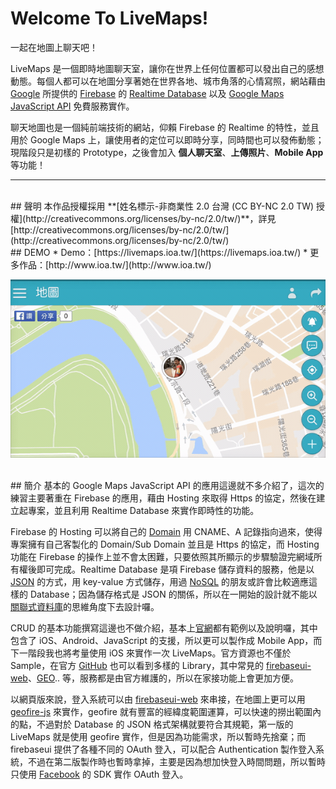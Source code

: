 # Welcome To LiveMaps!
一起在地圖上聊天吧！

LiveMaps 是一個即時地圖聊天室，讓你在世界上任何位置都可以發出自己的感想動態。每個人都可以在地圖分享著她在世界各地、城市角落的心情寫照，網站藉由 [Google](https://www.google.com.tw/) 所提供的 [Firebase](https://firebase.google.com/) 的 [Realtime Database](https://firebase.google.com/docs/database/) 以及 [Google Maps JavaScript API](https://developers.google.com/maps/documentation/javascript/?hl=zh-tw) 免費服務實作。

聊天地圖也是一個純前端技術的網站，仰賴 Firebase 的 Realtime 的特性，並且用於 Google Maps 上，讓使用者的定位可以即時分享，同時間也可以發佈動態；現階段只是初樣的 Prototype，之後會加入 **個人聊天室**、**上傳照片**、**Mobile App** 等功能！

---



<br/>
## 聲明
本作品授權採用 **[姓名標示-非商業性 2.0 台灣 (CC BY-NC 2.0 TW) 授權](http://creativecommons.org/licenses/by-nc/2.0/tw/)**，詳見 [http://creativecommons.org/licenses/by-nc/2.0/tw/](http://creativecommons.org/licenses/by-nc/2.0/tw/)


<br/>
## DEMO
* Demo：[https://livemaps.ioa.tw/](https://livemaps.ioa.tw/)
* 更多作品：[http://www.ioa.tw/](http://www.ioa.tw/)

![LiveMaps](public/img/demo.gif)



<br/>
## 簡介
基本的 Google Maps JavaScript API 的應用這邊就不多介紹了，這次的練習主要著重在 Firebase 的應用，藉由 Hosting 來取得 Https 的協定，然後在建立起專案，並且利用 Realtime Database 來實作即時性的功能。

Firebase 的 Hosting 可以將自己的 [Domain](https://zh.wikipedia.org/wiki/%E5%9F%9F%E5%90%8D) 用 CNAME、A 記錄指向過來，使得專案擁有自己客製化的 Domain/Sub Domain 並且是 Https 的協定，而 Hosting 功能在 Firebase 的操作上並不會太困難，只要依照其所顯示的步驟驗證完網域所有權後即可完成。Realtime Database 是項 Firebase 儲存資料的服務，他是以 [JSON](http://www.json.org/) 的方式，用 key-value 方式儲存，用過 [NoSQL](http://tx.liberal.ntu.edu.tw/InfoMgt/Jx/IS_IM/NoSQL.htm) 的朋友或許會比較適應這樣的 Database；因為儲存格式是 JSON 的關係，所以在一開始的設計就不能以[關聯式資料庫](https://zh.wikipedia.org/wiki/%E9%97%9C%E8%81%AF%E5%BC%8F%E8%B3%87%E6%96%99%E5%BA%AB%E7%AE%A1%E7%90%86%E7%B3%BB%E7%B5%B1)的思維角度下去設計囉。

CRUD 的基本功能撰寫這邊也不做介紹，基本上[官網](https://firebase.google.com/docs/samples/?hl=zh-TW)都有範例以及說明囉，其中包含了 iOS、Android、JavaScript 的支援，所以更可以製作成 Mobile App，而下一階段我也將考量使用 iOS 來實作一次 LiveMaps。官方資源也不僅於 Sample，在官方 [GitHub](https://github.com/firebase/) 也可以看到多樣的 Library，其中常見的 [firebaseui-web](https://github.com/firebase/firebaseui-web)、[GEO](https://github.com/firebase/?utf8=%E2%9C%93&query=geo).. 等，服務都是由官方維護的，所以在家接功能上會更加方便。

以網頁版來說，登入系統可以由 [firebaseui-web](https://github.com/firebase/firebaseui-web) 來串接，在地圖上更可以用 [geofire-js](geofire-js) 來實作，geofire 就有豐富的經緯度範圍運算，可以快速的撈出範圍內的點，不過對於 Database 的 JSON 格式架構就要符合其規範，第一版的 LiveMaps 就是使用 geofire 實作，但是因為功能需求，所以暫時先捨棄；而 firebaseui 提供了各種不同的 OAuth 登入，可以配合 Authentication 製作登入系統，不過在第二版製作時也暫時拿掉，主要是因為想加快登入時間問題，所以暫時只使用 [Facebook](https://www.facebook.com/) 的 SDK 實作 OAuth 登入。